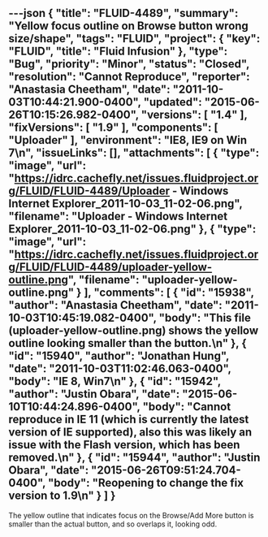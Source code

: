 ---json
{
  "title": "FLUID-4489",
  "summary": "Yellow focus outline on Browse button wrong size/shape",
  "tags": "FLUID",
  "project": {
    "key": "FLUID",
    "title": "Fluid Infusion"
  },
  "type": "Bug",
  "priority": "Minor",
  "status": "Closed",
  "resolution": "Cannot Reproduce",
  "reporter": "Anastasia Cheetham",
  "date": "2011-10-03T10:44:21.900-0400",
  "updated": "2015-06-26T10:15:26.982-0400",
  "versions": [
    "1.4"
  ],
  "fixVersions": [
    "1.9"
  ],
  "components": [
    "Uploader"
  ],
  "environment": "IE8, IE9 on Win 7\n",
  "issueLinks": [],
  "attachments": [
    {
      "type": "image",
      "url": "https://idrc.cachefly.net/issues.fluidproject.org/FLUID/FLUID-4489/Uploader - Windows Internet Explorer_2011-10-03_11-02-06.png",
      "filename": "Uploader - Windows Internet Explorer_2011-10-03_11-02-06.png"
    },
    {
      "type": "image",
      "url": "https://idrc.cachefly.net/issues.fluidproject.org/FLUID/FLUID-4489/uploader-yellow-outline.png",
      "filename": "uploader-yellow-outline.png"
    }
  ],
  "comments": [
    {
      "id": "15938",
      "author": "Anastasia Cheetham",
      "date": "2011-10-03T10:45:19.082-0400",
      "body": "This file (uploader-yellow-outline.png) shows the yellow outline looking smaller than the button.\n"
    },
    {
      "id": "15940",
      "author": "Jonathan Hung",
      "date": "2011-10-03T11:02:46.063-0400",
      "body": "IE 8, Win7\n"
    },
    {
      "id": "15942",
      "author": "Justin Obara",
      "date": "2015-06-10T10:44:24.896-0400",
      "body": "Cannot reproduce in IE 11 (which is currently the latest version of  IE supported), also this was likely an issue with the Flash version, which has been removed.\n"
    },
    {
      "id": "15944",
      "author": "Justin Obara",
      "date": "2015-06-26T09:51:24.704-0400",
      "body": "Reopening to change the fix version to 1.9\n"
    }
  ]
}
---
The yellow outline that indicates focus on the Browse/Add More button is smaller than the actual button, and so overlaps it, looking odd.

        